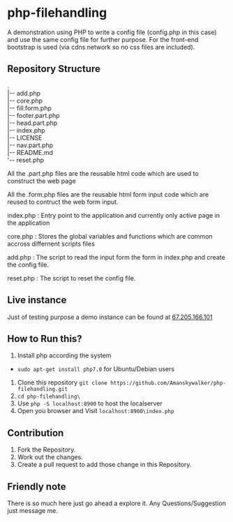 # php-filehandling

A demonstration using PHP to write a config file (config.php in this case) and use the same config file for further purpose.
For the front-end bootstrap is used (via cdns network so no css files are included).

## Repository Structure
.   
|-- add.php     
|-- core.php    
|-- fill.form.php    
|-- footer.part.php   
|-- head.part.php   
|-- index.php   
|-- LICENSE   
|-- nav.part.php    
|-- README.md   
'-- reset.php   

All the .part.php files are the reusable html code which are used to construct the web page

All the .form.php files are the reusable html form input code which are reused to contruct the web form input.

index.php : Entry point to the application and currently only active page in the application

core.php  : Stores the global variables and functions which are common accross differnent scripts files

add.php   : The script to read the input form the form in index.php and create the config file.

reset.php : The script to reset the config file.

## Live instance

Just of testing purpose a demo instance can be found at [67.205.166.101](http://67.205.166.101/)

## How to Run this?

1. Install php according the system
  - `sudo apt-get install php7.0` for Ubuntu/Debian users
1. Clone this repository `git clone https://github.com/Amanskywalker/php-filehandling.git`
1. `cd php-filehandling\`
1. Use `php -S localhost:8900` to host the localserver
1. Open you browser and Visit `localhost:8900\index.php`

## Contribution

1. Fork the Repository.
1. Work out the changes.
1. Create a pull request to add those change in this Repository.

## Friendly note
  There is so much here just go ahead a explore it. Any Questions/Suggestion just message me.
